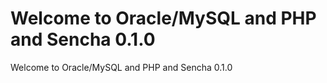 # Welcome to Oracle/MySQL and PHP and Sencha 0.1.0
 Welcome to Oracle/MySQL and PHP and Sencha 0.1.0
